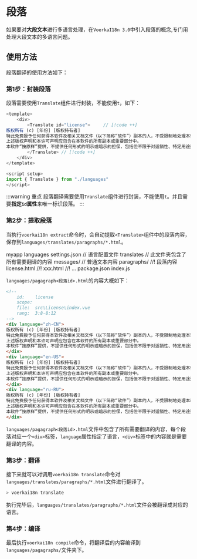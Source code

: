 # 段落

如果要对**大段文本**进行多语言处理，在`VoerkaI18n 3.0`中引入段落的概念,专门用处理大段文本的多语言问题。

## 使用方法

段落翻译的使用方法如下：

### 第1步：封装段落

段落需要使用`Translate`组件进行封装，不能使用`t`，如下：

```ts {4-7}
<template>
    <div>       
        <Translate id="license">     // [!code ++]
版权所有 (c) [年份] [版权持有者]
特此免费授予任何获得本软件及相关文档文件（以下简称“软件”）副本的人，不受限制地处理本软件的权限，包括但不限于使用、复制、修改、合并、发布、分发、再许可和/或出售本软件的副本，并允许获得本软件的人这样做，但须满足以下条件：
上述版权声明和本许可声明应包含在本软件的所有副本或重要部分中。
本软件“按原样”提供，不提供任何形式的明示或暗示的担保，包括但不限于对适销性、特定用途适用性和非侵权性的担保。在任何情况下，作者或版权持有者均不对任何索赔、损害或其他责任负责，无论是在合同、侵权或其他行为中产生的，还是与本软件或本软件的使用或其他交易有关的。
        </Translate> // [!code ++]
    </div>
</template>

<script setup>
import { Translate } from "./languages"
</script>

```

:::warning 重点
段落翻译需要使用`Translate`组件进行封装，不能使用`t`。并且需要**指定`id`属性**来唯一标识段落。
:::



### 第2步：提取段落

当执行`voerkai18n extract`命令时，会自动提取`<Translate>`组件中的段落内容，保存到`languages/translates/paragraphs/*.html`。

<lite-tree>
myapp
    languages
        settings.json                   // 语言配置文件        
        translates                          // 此文件夹包含了所有需要翻译的内容
            messages/                        // 普通文本内容
            paragraphs/                      //! 段落内容
                license.html                 //!
                xxx.html                     //!
        ...
    package.json
    index.js
</lite-tree>

`languages/pagagraph<段落id>.html`的内容大概如下：

```html
<!-- 
    id:    license 
    scope:  
    file:  src\License\index.vue 
    rang:  3:8-8:12 
-->
<div language="zh-CN">
版权所有 (c) [年份] [版权持有者]
特此免费授予任何获得本软件及相关文档文件（以下简称“软件”）副本的人，不受限制地处理本软件的权限，包括但不限于使用、复制、修改、合并、发布、分发、再许可和/或出售本软件的副本，并允许获得本软件的人这样做，但须满足以下条件：
上述版权声明和本许可声明应包含在本软件的所有副本或重要部分中。
本软件“按原样”提供，不提供任何形式的明示或暗示的担保，包括但不限于对适销性、特定用途适用性和非侵权性的担保。在任何情况下，作者或版权持有者均不对任何索赔、损害或其他责任负责，无论是在合同、侵权或其他行为中产生的，还是与本软件或本软件的使用或其他交易有关的。
</div>
<div language="en-US">
版权所有 (c) [年份] [版权持有者]
特此免费授予任何获得本软件及相关文档文件（以下简称“软件”）副本的人，不受限制地处理本软件的权限，包括但不限于使用、复制、修改、合并、发布、分发、再许可和/或出售本软件的副本，并允许获得本软件的人这样做，但须满足以下条件：
上述版权声明和本许可声明应包含在本软件的所有副本或重要部分中。
本软件“按原样”提供，不提供任何形式的明示或暗示的担保，包括但不限于对适销性、特定用途适用性和非侵权性的担保。在任何情况下，作者或版权持有者均不对任何索赔、损害或其他责任负责，无论是在合同、侵权或其他行为中产生的，还是与本软件或本软件的使用或其他交易有关的。
</div>
<div language="ru-RU">
版权所有 (c) [年份] [版权持有者]
特此免费授予任何获得本软件及相关文档文件（以下简称“软件”）副本的人，不受限制地处理本软件的权限，包括但不限于使用、复制、修改、合并、发布、分发、再许可和/或出售本软件的副本，并允许获得本软件的人这样做，但须满足以下条件：
上述版权声明和本许可声明应包含在本软件的所有副本或重要部分中。
本软件“按原样”提供，不提供任何形式的明示或暗示的担保，包括但不限于对适销性、特定用途适用性和非侵权性的担保。在任何情况下，作者或版权持有者均不对任何索赔、损害或其他责任负责，无论是在合同、侵权或其他行为中产生的，还是与本软件或本软件的使用或其他交易有关的。
</div>
```

`languages/pagagraph<段落id>.html`文件中包含了所有需要翻译的内容，每个段落对应一个`<div>`标签，`language`属性指定了语言，`<div>`标签中的内容就是需要翻译的内容。

### 第3步：翻译

接下来就可以对调用`voerkai18n translate`命令对`languages/translates/paragraphs/*.html`文件进行翻译了。

```bash
> voerkai18n translate
```

执行完毕后，`languages/translates/paragraphs/*.html`文件会被翻译成对应的语言。

### 第4步：编译

最后执行`voerkai18n compile`命令，将翻译后的内容编译到`languages/pagagraphs/`文件夹下。

